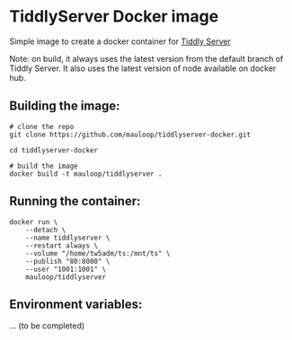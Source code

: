 # TiddlyServer Docker image

Simple image to create a docker container for [Tiddly Server](https://github.com/Arlen22/TiddlyServer)

Note: on build, it always uses the latest version from the default branch of Tiddly Server. It also uses the latest version of
node available on docker hub.

## Building the image:

```
# clone the repo
git clone https://github.com/mauloop/tiddlyserver-docker.git

cd tiddlyserver-docker

# build the image
docker build -t mauloop/tiddlyserver .
```

## Running the container:

```
docker run \
	--detach \
	--name tiddlyserver \
	--restart always \
	--volume "/home/tw5adm/ts:/mnt/ts" \
	--publish "80:8080" \
	--user "1001:1001" \
	mauloop/tiddlyserver
```

## Environment variables:
... (to be completed)
